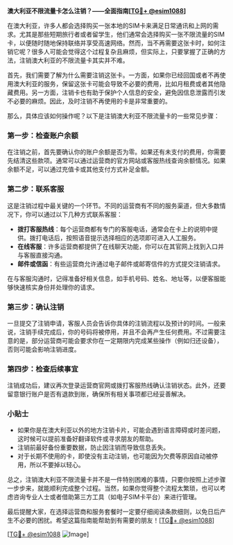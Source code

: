**澳大利亚不限流量卡怎么注销？——全面指南[[TG💪+ @esim1088](https://t.me/s/esim1088)]**

在澳大利亚，许多人都会选择购买一张本地的SIM卡来满足日常通讯和上网的需求。尤其是那些短期旅行者或者留学生，他们通常会选择购买一张不限流量的SIM卡，以便随时随地保持联络并享受高速网络。然而，当不再需要这张卡时，如何注销它呢？很多人可能会觉得这个过程复杂且麻烦，但实际上，只要掌握了正确的方法，注销澳大利亚的不限流量卡其实并不难。

首先，我们需要了解为什么需要注销这张卡。一方面，如果你已经回国或者不再使用澳大利亚的服务，保留这张卡可能会导致不必要的费用，比如月租费或者其他隐藏费用。另一方面，注销卡也有助于保护个人信息的安全，避免因信息泄露而引发不必要的麻烦。因此，及时注销不再使用的卡是非常重要的。

那么，具体应该如何操作呢？以下是注销澳大利亚不限流量卡的一些常见步骤：

### **第一步：检查账户余额**
在注销之前，首先要确认你的账户余额是否为零。如果还有未支付的费用，你需要先结清这些款项。通常可以通过运营商的官方网站或客服热线查询余额情况。如果余额不足，可以通过充值卡或其他支付方式补足金额。

### **第二步：联系客服**
这是注销过程中最关键的一个环节。不同的运营商有不同的服务渠道，但大多数情况下，你可以通过以下几种方式联系客服：
- **拨打客服热线**：每个运营商都有专门的客服电话，通常会在卡上的说明中提供。拨打电话后，按照语音提示选择相应的选项即可进入人工服务。
- **在线客服**：许多运营商都提供了在线聊天功能，你可以在其官网上找到入口并与客服直接沟通。
- **邮件或信函**：有些运营商允许通过电子邮件或邮寄信件的方式提交注销请求。

在与客服沟通时，记得准备好相关信息，如手机号码、姓名、地址等，以便客服能够快速核实身份并处理你的请求。

### **第三步：确认注销**
一旦提交了注销申请，客服人员会告诉你具体的注销流程以及预计的时间。一般来说，注销手续完成后，你的号码将被停用，并且不会再产生任何费用。不过需要注意的是，部分运营商可能会要求你在一定期限内完成某些操作（例如归还设备），否则可能会影响注销进度。

### **第四步：检查后续事宜**
注销成功后，建议再次登录运营商官网或拨打客服热线确认注销状态。此外，还要留意银行账户是否有退款到账，确保所有相关事项都已经妥善解决。

### **小贴士**
- 如果你是在澳大利亚以外的地方注销卡片，可能会遇到语言障碍或时差问题，这时候可以提前准备好翻译软件或寻求朋友的帮助。
- 注销前最好备份重要数据，防止因注销而导致信息丢失。
- 对于长期不使用的卡，即使没有主动注销，也可能因为欠费等原因自动被停用，所以不要掉以轻心。

总之，注销澳大利亚不限流量卡并不是一件特别困难的事情，只要你按照上述步骤一步步来，就能顺利完成整个过程。当然，如果你觉得整个流程太繁琐，也可以考虑咨询专业人士或者借助第三方工具（如电子SIM卡平台）来进行管理。

最后提醒大家，在选择运营商和服务套餐时一定要仔细阅读条款细则，以免日后产生不必要的困扰。希望这篇指南能帮助到有需要的朋友！[[TG💪+ @esim1088](https://t.me/s/esim1088)]

[[TG💪+ @esim1088](https://t.me/s/esim1088) ![Image](https://i.postimg.cc/4NQfJmqS/Snipaste-2025-05-13-00-14-12.png)]